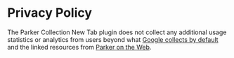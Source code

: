 # Privacy Policy

The Parker Collection New Tab plugin does not collect any additional usage statistics or analytics from users beyond what [Google collects by default](https://developer.chrome.com/webstore/terms#privacy) and the linked resources from [Parker on the Web](https://parker.stanford.edu/).
